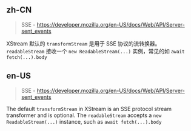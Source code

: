 ## zh-CN

> SSE - https://developer.mozilla.org/en-US/docs/Web/API/Server-sent_events

XStream 默认的 `transformStream` 是用于 SSE 协议的流转换器。`readableStream` 接收一个 `new ReadableStream(...)` 实例，常见的如 `await fetch(...).body`

## en-US

> SSE - https://developer.mozilla.org/en-US/docs/Web/API/Server-sent_events

The default `transformStream` in XStream is an SSE protocol stream transformer and is optional. The `readableStream` accepts a `new ReadableStream(...)` instance, such as `await fetch(...).body`
